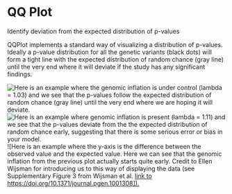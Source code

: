 # QQ Plot

Identify deviation from the expected distribution of p-values

QQPlot implements a standard way of visualizing a distribution of p-values. Ideally a p-value distribution for all the genetic variants (black dots) will form a tight line with the expected distribution of random chance (gray line) until the very end where it will deviate if the study has any significant findings.

![Here is an example where the genomic inflation is under control (lambda = 1.03) and we see that the p-values follow the expected distribution of random chance (gray line) until the very end where we are hoping it will deviate.](/images/QQPlot_Image1.png)
![Here is an example where genomic inflation is present (lambda = 1.11) and we see that the p-values deviate from the the expected distribution of random chance early, suggesting that there is some serious error or bias in your model.](/images/QQPlot_Image2.png)
![Here is an example where the y-axis is the difference between the observed value and the expected value. Here we can see that the genomic inflation from the previous plot actually starts quite early. Credit to Ellen Wijsman for introducing us to this way of displaying the data (see Supplementary Figure 3 from Wijsman et al. [link to https://doi.org/10.1371/journal.pgen.1001308]).](/images/QQPlot_Image3.png)

